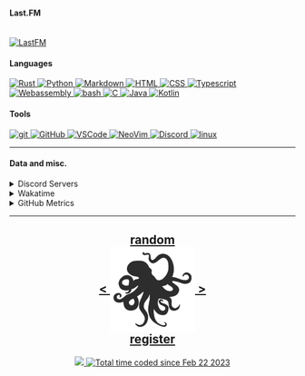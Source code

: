 <!---
h4rldev/h4rldev is a ✨ special ✨ repository because its `README.md` (this file) appears on your GitHub profile.
You can click the Preview link to take a look at your changes.
--->

<h4> Last.FM </h4>
    <br>
<a href="https://www.last.fm/user/h4rl3h">
    <img src="https://lastfm-recently-played.vercel.app/api?user=h4rl3h&count=1" alt="LastFM" />
</a>

<h4>Languages </h4>
<a href="https://www.rust-lang.org" target="_blank">
    <img src="https://skillicons.dev/icons?i=rust" alt="Rust" />
</a>
<a href="https://www.python.org" target="_blank">
    <img src="https://skillicons.dev/icons?i=py" alt="Python" />
</a>
<a href="https://en.wikipedia.org/wiki/Markdown" target="_blank">
    <img src="https://skillicons.dev/icons?i=md" alt="Markdown" />
</a>
<a href="https://developer.mozilla.org/en-US/docs/Web/HTML" target="_blank">
    <img src="https://skillicons.dev/icons?i=html" alt="HTML" />
</a>
<a href="https://developer.mozilla.org/en-US/docs/Web/CSS" target="_blank">
    <img src="https://skillicons.dev/icons?i=css" alt="CSS" />
</a>
<a href="https://www.typescriptlang.org" target="_blank">
    <img src="https://skillicons.dev/icons?i=ts" alt="Typescript" />
</a>
<a href="https://developer.mozilla.org/en-US/docs/WebAssembly" target="_blank">
    <img src="https://skillicons.dev/icons?i=wasm" alt="Webassembly" />
</a>
<a href="https://en.wikipedia.org/wiki/Bash_(Unix_shell)" target="_blank">
    <img src="https://skillicons.dev/icons?i=bash" alt="bash" />
</a>
<a href="https://en.wikipedia.org/wiki/C_(programming_language)" target="_blank">
    <img src="https://skillicons.dev/icons?i=c" alt="C" />
</a>
<a href="https://java.com" target="_blank">
    <img src="https://skillicons.dev/icons?i=java" alt="Java" />
</a>
<a href="https://kotlinlang.org" target="_blank">
    <img src="https://skillicons.dev/icons?i=kotlin" alt="Kotlin" />
</a>

<h4> Tools </h4>
<a href="https://git-scm.com" target="_blank">
    <img src="https://skillicons.dev/icons?i=git" alt="git" />
</a>
<a href="https://github.com/h4rldev" target="_blank">
    <img src="https://skillicons.dev/icons?i=github" alt="GitHub" />
</a>
<a href="https://github.com/microsoft/vscode" target="_blank">
    <img src="https://skillicons.dev/icons?i=vscode" alt="VSCode" />
</a>
<a href="https://neovim.io" target="_blank">
    <img src="https://skillicons.dev/icons?i=neovim" alt="NeoVim" />
</a>
<a href="https://discord.com/users/275689969601871882" target="_blank">
    <img src="https://skillicons.dev/icons?i=discord" alt="Discord" />
</a>
<a href="https://www.linuxfoundation.org" target="_blank">
    <img src="https://skillicons.dev/icons?i=linux" alt="linux" />
</a>
<hr>

<h4>Data and misc.</h4>
<details>
    <summary>Discord Servers</summary>
    <ul>
        <li>
            The Nagai Project Discord Server, the place to discuss the Nagai project and its related projects, Nagai is a Linux distribution that aims to be a lightweight, fast, and secure desktop environment, with it's own desktop environment. <br/ >
            <a href="https://discord.gg/je4RAnC9MF" target="_blank">
                Join the Nagai Project Discord Server here!
            </a>
        </li>
    </ul>
</details>
<details>
    <summary>Wakatime</summary>

<!--START_SECTION:waka-->

```txt
From: 21 February 2023 - To: 24 May 2025

Total Time: 769 hrs 54 mins

Rust                 200 hrs 20 mins >>>>>>===================   25.19 %
C                    169 hrs 55 mins >>>>>====================   21.36 %
Svelte               75 hrs 13 mins  >>=======================   09.46 %
Nix                  53 hrs 16 mins  >>=======================   06.70 %
Bash                 41 hrs 49 mins  >========================   05.26 %
HTML                 27 hrs 7 mins   >========================   03.41 %
Other                25 hrs 33 mins  >========================   03.21 %
Python               22 hrs 22 mins  >========================   02.81 %
Markdown             22 hrs 6 mins   >========================   02.78 %
CSS                  19 hrs 19 mins  >========================   02.43 %
Astro                16 hrs 26 mins  >========================   02.07 %
YAML                 12 hrs 57 mins  =========================   01.63 %
TOML                 11 hrs 59 mins  =========================   01.51 %
JSON                 11 hrs 22 mins  =========================   01.43 %
Makefile             9 hrs 37 mins   =========================   01.21 %
SCSS                 9 hrs 36 mins   =========================   01.21 %
JavaScript           7 hrs 46 mins   =========================   00.98 %
Java                 6 hrs 53 mins   =========================   00.87 %
Odin                 6 hrs 6 mins    =========================   00.77 %
zserio               5 hrs 12 mins   =========================   00.65 %
Lua                  4 hrs 49 mins   =========================   00.61 %
Docker               4 hrs 32 mins   =========================   00.57 %
conf                 4 hrs 13 mins   =========================   00.53 %
sh                   3 hrs 10 mins   =========================   00.40 %
INI                  2 hrs 52 mins   =========================   00.36 %
sshconfig            2 hrs 8 mins    =========================   00.27 %
Text                 2 hrs 5 mins    =========================   00.26 %
gitignore            2 hrs           =========================   00.25 %
TypeScript           1 hr 48 mins    =========================   00.23 %
Assembly             1 hr 48 mins    =========================   00.23 %
Git Config           56 mins         =========================   00.12 %
CMake                47 mins         =========================   00.10 %
Zig                  44 mins         =========================   00.09 %
Kotlin               39 mins         =========================   00.08 %
gitrebase            31 mins         =========================   00.07 %
gitconfig            31 mins         =========================   00.07 %
GDScript3            30 mins         =========================   00.06 %
SQL                  29 mins         =========================   00.06 %
Java Properties      29 mins         =========================   00.06 %
Objective-C          27 mins         =========================   00.06 %
Ezhil                27 mins         =========================   00.06 %
XML                  26 mins         =========================   00.06 %
Meson                25 mins         =========================   00.05 %
Slint                24 mins         =========================   00.05 %
reg                  23 mins         =========================   00.05 %
desktop              22 mins         =========================   00.05 %
jsonc                17 mins         =========================   00.04 %
Emacs Lisp           17 mins         =========================   00.04 %
systemd              14 mins         =========================   00.03 %
Batchfile            12 mins         =========================   00.03 %
kdl                  10 mins         =========================   00.02 %
Desktop file         9 mins          =========================   00.02 %
TSConfig             9 mins          =========================   00.02 %
bat                  8 mins          =========================   00.02 %
Vue.js               7 mins          =========================   00.01 %
PowerShell           4 mins          =========================   00.01 %
udevrules            4 mins          =========================   00.01 %
fstab                2 mins          =========================   00.01 %
ActionScript 3       2 mins          =========================   00.00 %
Roff                 1 min           =========================   00.00 %
D                    1 min           =========================   00.00 %
ActionScript         1 min           =========================   00.00 %
fish                 1 min           =========================   00.00 %
zsh                  1 min           =========================   00.00 %
ca65 assembler       1 min           =========================   00.00 %
C++                  0 secs          =========================   00.00 %
netrw                0 secs          =========================   00.00 %
Git                  0 secs          =========================   00.00 %
TSQL                 0 secs          =========================   00.00 %
Diff                 0 secs          =========================   00.00 %
JSON with Comments   0 secs          =========================   00.00 %
zip                  0 secs          =========================   00.00 %
Image (svg)          0 secs          =========================   00.00 %
CSV                  0 secs          =========================   00.00 %
Cheetah              0 secs          =========================   00.00 %
pem                  0 secs          =========================   00.00 %
image_nvim           0 secs          =========================   00.00 %
Image (png)          0 secs          =========================   00.00 %
Tcsh                 0 secs          =========================   00.00 %
```

<!--END_SECTION:waka-->

</details>

<details>
    <summary>GitHub Metrics</summary>
    <img src= "./github-metrics.svg">
</details>

<hr>

<h2 align="center">
    <a href=https://octo-ring.com/p/h4rldev/random>
           random
    </a>
    <br>
    <a href="https://octo-ring.com/p/h4rldev/prev">
        <
    </a>
    <a href="https://octo-ring.com/">
        <img align="center" src=".resources/octopus.svg" height="150px" />
    </a>
    <a href="https://octo-ring.com/p/h4rldev/next">
        >
    </a>
    <br>
    <a href="https://octo-ring.com/register">
           register
    </a>
</h2>
<p align="center">
  <a href="https://github.com/h4rldev">
    <img src="https://komarev.com/ghpvc/?username=h4rldev&color=blueviolet&style=flat-square" />
  <a href="https://wakatime.com/@a96ce7fe-c8df-4036-8791-65e6c7bbd3b1">
    <img src="https://wakatime.com/badge/user/a96ce7fe-c8df-4036-8791-65e6c7bbd3b1.svg?style=flat-square" alt="Total time coded since Feb 22 2023" />
  </a>
</p>
